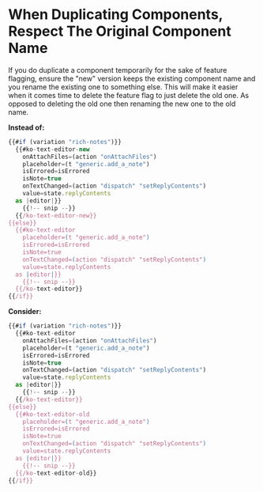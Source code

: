 # When Duplicating Components, Respect The Original Component Name

If you do duplicate a component temporarily for the sake of feature flagging, ensure the "new" version keeps the existing component name and you rename the existing one to something else. This will make it easier when it comes time to delete the feature flag to just delete the old one. As opposed to deleting the old one then renaming the new one to the old name.



**Instead of:**

```js
{{#if (variation "rich-notes")}}
  {{#ko-text-editor-new
    onAttachFiles=(action "onAttachFiles")
    placeholder=(t "generic.add_a_note")
    isErrored=isErrored
    isNote=true
    onTextChanged=(action "dispatch" "setReplyContents")
    value=state.replyContents
  as |editor|}}
    {{!-- snip --}}
  {{/ko-text-editor-new}}
{{else}}
  {{#ko-text-editor
    placeholder=(t "generic.add_a_note")
    isErrored=isErrored
    isNote=true
    onTextChanged=(action "dispatch" "setReplyContents")
    value=state.replyContents
  as |editor|}}
    {{!-- snip --}}
  {{/ko-text-editor}}
{{/if}}
```



**Consider:**

```js
{{#if (variation "rich-notes")}}
  {{#ko-text-editor
    onAttachFiles=(action "onAttachFiles")
    placeholder=(t "generic.add_a_note")
    isErrored=isErrored
    isNote=true
    onTextChanged=(action "dispatch" "setReplyContents")
    value=state.replyContents
  as |editor|}}
    {{!-- snip --}}
  {{/ko-text-editor}}
{{else}}
  {{#ko-text-editor-old
    placeholder=(t "generic.add_a_note")
    isErrored=isErrored
    isNote=true
    onTextChanged=(action "dispatch" "setReplyContents")
    value=state.replyContents
  as |editor|}}
    {{!-- snip --}}
  {{/ko-text-editor-old}}
{{/if}}
```



